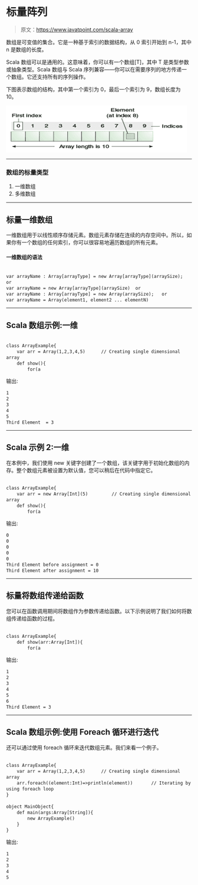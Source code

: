 # 标量阵列

> 原文：<https://www.javatpoint.com/scala-array>

数组是可变值的集合。它是一种基于索引的数据结构，从 0 索引开始到 n-1，其中 n 是数组的长度。

Scala 数组可以是通用的。这意味着，你可以有一个数组[T]，其中 T 是类型参数或抽象类型。Scala 数组与 Scala 序列兼容——你可以在需要序列的地方传递一个数组。它还支持所有的序列操作。

下图表示数组的结构，其中第一个索引为 0，最后一个索引为 9，数组长度为 10。

![Scala Array 1](img/e6a2427540e375b3a62f11017ddb03bf.png)

* * *

### 数组的标量类型

1.  一维数组
2.  多维数组

* * *

## 标量一维数组

一维数组用于以线性顺序存储元素。数组元素存储在连续的内存空间中。所以，如果你有一个数组的任何索引，你可以很容易地遍历数组的所有元素。

#### 一维数组的语法

```

var arrayName : Array[arrayType] = new Array[arrayType](arraySize);   or
var arrayName = new Array[arrayType](arraySize)  or
var arrayName : Array[arrayType] = new Array(arraySize);   or
var arrayName = Array(element1, element2 ... elementN)

```

* * *

## Scala 数组示例:一维

```

class ArrayExample{
    var arr = Array(1,2,3,4,5)     	// Creating single dimensional array
    def show(){
        for(a
```

输出:

```
1
2
3
4
5
Third Element  = 3

```

* * *

## Scala 示例 2:一维

在本例中，我们使用 new 关键字创建了一个数组，该关键字用于初始化数组的内存。整个数组元素被设置为默认值，您可以稍后在代码中指定它。

```

class ArrayExample{
    var arr = new Array[Int](5)     	// Creating single dimensional array
    def show(){
        for(a
```

输出:

```
0
0
0
0
0
Third Element before assignment = 0
Third Element after assignment = 10

```

* * *

## 标量将数组传递给函数

您可以在函数调用期间将数组作为参数传递给函数。以下示例说明了我们如何将数组传递给函数的过程。

```

class ArrayExample{
    def show(arr:Array[Int]){
        for(a
```

输出:

```
1
2
3
4
5
6
Third Element = 3

```

* * *

## Scala 数组示例:使用 Foreach 循环进行迭代

还可以通过使用 foreach 循环来迭代数组元素。我们来看一个例子。

```

class ArrayExample{
    var arr = Array(1,2,3,4,5)     	// Creating single dimensional array
    arr.foreach((element:Int)=>println(element))       // Iterating by using foreach loop
}

object MainObject{
    def main(args:Array[String]){
        new ArrayExample()
    }
}

```

输出:

```
1
2
3
4
5

```